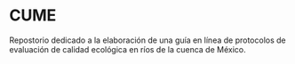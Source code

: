 # CUME
Repostorio dedicado a la elaboración de una guía en línea de protocolos de evaluación de calidad ecológica en ríos de la cuenca de México.
